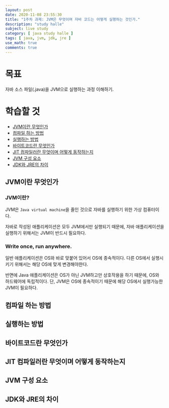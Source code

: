 ```yaml
---
layout: post
date: 2020-11-08 23:55:30
title: "1주차 과제: JVM은 무엇이며 자바 코드는 어떻게 실행하는 것인가."
description: "study halle"
subject: live study
category: [ java study halle ]
tags: [ java, jvm, jdk, jre ]
use_math: true
comments: true
---
```


# 목표

자바 소스 파일(.java)을 JVM으로 실행하는 과정 이해하기.

# 학습할 것

+ [JVM이란 무엇인가](#JVM이란-무엇인가)
+ [컴파일 하는 방법](#컴파일-하는-방법)
+ [실행하는 방법](#실행하는-방법)
+ [바이트코드란 무엇인가](#바이트코드란-무엇인가)
+ [JIT 컴파일러란 무엇이며 어떻게 동작하는지](#JIT-컴파일러란-무엇이며-어떻게-동작하는지)
+ [JVM 구성 요소](#JVM-구성-요소)
+ [JDK와 JRE의 차이](#JDK와-JRE의-차이)

## JVM이란 무엇인가

### JVM이란?

JVM은 `Java virtual machine`을 줄인 것으로 자바를 실행하기 위한 가상 컴퓨터이다.

자바로 작성된 애플리케이션은 모두 JVM에서만 실행되기 때문에, 자바 애플리케이션을 실행하기 위해서는 JVM이 반드시 필요하다.

### Write once, run anywhere.

일반 애플리케이션은 OS와 바로 맞붙어 있어서 OS에 종속적이다. 다른 OS에서 실행시키기 위해서는 해당 OS에 맞게 변경해야한다.

반면에 Java 애플리케이션은 OS가 아닌 JVM하고만 상호작용을 하기 때문에, OS와 하드웨어에 독립적이다. 단, JVM은 OS에 종속적이기 때문에 해당 OS에서 실행가능한 JVM이 필요하다.


## 컴파일 하는 방법





## 실행하는 방법





## 바이트코드란 무엇인가





## JIT 컴파일러란 무엇이며 어떻게 동작하는지





## JVM 구성 요소





## JDK와 JRE의 차이
